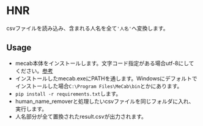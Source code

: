 
HNR
====

csvファイルを読み込み、含まれる人名を全て`'人名'`へ変換します。

## Usage

- mecab本体をインストールします。文字コード指定がある場合utf-8にしてください。[参考](https://qiita.com/yukinoi/items/990b6933d9f21ba0fb43)
- インストールしたmecab.exeにPATHを通します。Windowsにデフォルトでインストールした場合`C:\Program Files\MeCab\bin`とかにあります。
- `pip install -r requirements.txt`します。
- human_name_removerと処理したいcsvファイルを同じフォルダに入れ、実行します。
- 人名部分が全て置換されたresult.csvが出力されます。
